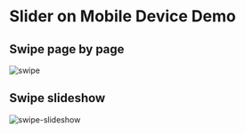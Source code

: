 # Slider on Mobile Device Demo

## Swipe page by page

![swipe](https://cloud.githubusercontent.com/assets/2044960/13346202/80e2e5d4-dc19-11e5-8e44-9b324135a58a.gif)

## Swipe slideshow

![swipe-slideshow](https://cloud.githubusercontent.com/assets/2044960/13346215/9126ab42-dc19-11e5-98b1-9b38062ebf13.gif)
